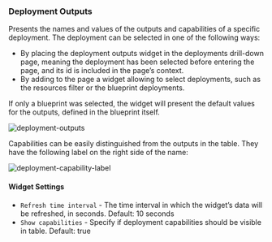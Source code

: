 ### Deployment Outputs

Presents the names and values of the outputs and capabilities of a specific deployment. The deployment can be selected in one of the following ways: 

* By placing the deployment outputs widget in the deployments drill-down page, meaning the deployment has been selected before entering the page, and its id is included in the page’s context. 
* By adding to the page a widget allowing to select deployments, such as the resources filter or the blueprint deployments.   

If only a blueprint was selected, the widget will present the default values for the outputs, defined in the blueprint itself. 

![deployment-outputs](https://docs.cloudify.co/dev/staging/images/ui/widgets/deployment-outputs.png)

Capabilities can be easily distinguished from the outputs in the table. They have the following label on the right side of the name:

![deployment-capability-label](https://docs.cloudify.co/dev/staging/images/ui/widgets/deployment-capability-label.png)

#### Widget Settings
* `Refresh time interval` - The time interval in which the widget’s data will be refreshed, in seconds. Default: 10 seconds
* `Show capabilities` - Specify if deployment capabilities should be visible in table. Default: true 
